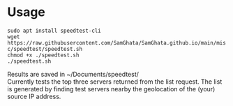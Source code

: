 # Usage
`sudo apt install speedtest-cli`  
`wget https://raw.githubusercontent.com/SamGhata/SamGhata.github.io/main/misc/speedtest/speedtest.sh`  
`chmod +x ./speedtest.sh`  
`./speedtest.sh`  
  
Results are saved in ~/Documents/speedtest/  
Currently tests the top three servers returned from the list request. The list is generated by finding test servers nearby the geolocation of the (your) source IP address.

